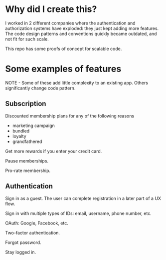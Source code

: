 # Why did I create this?

I worked in 2 different companies where the authentication and authorization systems have exploded: they just kept adding more features. The code design patterns and conventions quickly became outdated, and not fit for such scale.

This repo has some proofs of concept for scalable code.

# Some examples of features

NOTE - Some of these add little complexity to an existing app. Others significantly change code pattern.

## Subscription

Discounted membership plans for any of the following reasons
* marketing campaign
* bundled
* loyalty
* grandfathered

Get more rewards if you enter your credit card.

Pause memberships.

Pro-rate membership.

## Authentication

Sign in as a guest. The user can complete registration in a later part of a UX flow.

Sign in with multiple types of IDs: email, username, phone number, etc.

OAuth: Google, Facebook, etc.

Two-factor authentication.

Forgot password.

Stay logged in.

